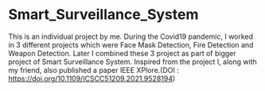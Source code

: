 # Smart_Surveillance_System

This is an individual project by me. During the Covid19 pandemic, I worked in 3 different projects which were Face Mask Detection, Fire Detection and Weapon Detection. Later I combined these 3 project as part of bigger project of Smart Surveillance System. Inspired from the project I, along with my friend, also published a paper IEEE XPlore.(DOI : https://doi.org/10.1109/ICSCC51209.2021.9528194)
